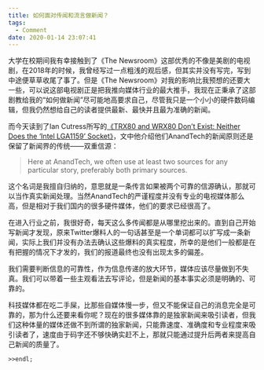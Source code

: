 ```yaml
---
title: 如何面对传闻和流言做新闻？
tags:
  - Comment
date: 2020-01-14 23:07:41
---
```



大学在校期间我有幸接触到了《The Newsroom》这部优秀的不像是美剧的电视剧，在2018年的时候，我曾经写过一点粗浅的观后感，但其实并没有写完，写到中途便草草收尾了事了。但是《The Newsroom》对我的影响比我预想的还要大一些，可以说这部电视剧正是把我推向媒体行业的最大推手，我现在正秉承了这部剧教给我的“如何做新闻”尽可能地高要求自己，尽管我只是一个小小的硬件数码编辑，但我仍然想给自己的读者提供最新、最快并且最为准确的新闻。

而今天读到了Ian Cutress所写的[《TRX80 and WRX80 Don’t Exist: Neither Does the ‘Intel LGA1159’ Socket》](https://www.anandtech.com/show/15359/trx80-and-wrx80-dont-exist-neither-does-the-intel-lga1159-socket)，文中他介绍他们AnandTech的新闻原则还是保留了新闻界的传统——双重信源：

>Here at AnandTech, we often use at least two sources for any particular story, preferably both primary sources.

这个名词是我擅自归纳的，意思就是一条传言如果被两个可靠的信源确认，那就可以当作真实新闻处理。当然AnandTech的严谨程度并没有专业的电视媒体那么高，但是相对于我们国内的很多硬件媒体，他们的要求已经很高了。

在进入行业之前，我很好奇，每天这么多传闻都是从哪里挖出来的。直到自己开始写新闻才发现，原来Twitter爆料人的一句话甚至是一个单词都可以扩写成一条新闻，实际上我们并没有办法去确认这些爆料的真实程度，所幸的是他们一般都是在有把握的情况下才发的，我们的报道最终也没有出现太多的偏差。

我们需要判断信息的可靠性，作为信息传递的放大环节，媒体应该尽量做到不失真。我们可以带着一些主观看法去写评论，但是新闻的基本事实必须是明确的、可靠的。

科技媒体都在吃二手屎，比那些自媒体慢一步，但又不能保证自己的消息完全是可靠的，那为什么还要来看你呢？现在的很多媒体靠的是独家新闻来吸引读者，但我们这种体量的媒体还做不到所谓的独家新闻，只能靠速度、准确度和专业程度来吸引读者了，速度由于码字还不够快确实赶不上，那就只能通过提升后两者来提高自己新闻的质量了。

`>>endl;`
